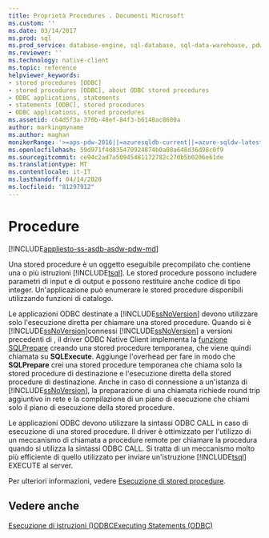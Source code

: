 ```yaml
---
title: Proprietà Procedures . Documenti Microsoft
ms.custom: ''
ms.date: 03/14/2017
ms.prod: sql
ms.prod_service: database-engine, sql-database, sql-data-warehouse, pdw
ms.reviewer: ''
ms.technology: native-client
ms.topic: reference
helpviewer_keywords:
- stored procedures [ODBC]
- stored procedures [ODBC], about ODBC stored procedures
- ODBC applications, statements
- statements [ODBC], stored procedures
- ODBC applications, stored procedures
ms.assetid: c64d5f3a-376b-48ef-84f3-b6148ac8600a
author: markingmyname
ms.author: maghan
monikerRange: '>=aps-pdw-2016||=azuresqldb-current||=azure-sqldw-latest||>=sql-server-2016||=sqlallproducts-allversions||>=sql-server-linux-2017||=azuresqldb-mi-current'
ms.openlocfilehash: 59d971f4d835470924874b0a08a648d36d98c0f9
ms.sourcegitcommit: ce94c2ad7a50945481172782c270b5b0206e61de
ms.translationtype: MT
ms.contentlocale: it-IT
ms.lasthandoff: 04/14/2020
ms.locfileid: "81297912"
---
```

# <a name="procedures"></a>Procedure
[!INCLUDE[appliesto-ss-asdb-asdw-pdw-md](../../../includes/appliesto-ss-asdb-asdw-pdw-md.md)]

  Una stored procedure è un oggetto eseguibile precompilato che contiene una o più istruzioni [!INCLUDE[tsql](../../../includes/tsql-md.md)]. Le stored procedure possono includere parametri di input e di output e possono restituire anche codice di tipo integer. Un'applicazione può enumerare le stored procedure disponibili utilizzando funzioni di catalogo.  
  
 Le applicazioni ODBC destinate a [!INCLUDE[ssNoVersion](../../../includes/ssnoversion-md.md)] devono utilizzare solo l'esecuzione diretta per chiamare una stored procedure. Quando si è [!INCLUDE[ssNoVersion](../../../includes/ssnoversion-md.md)]connessi [!INCLUDE[ssNoVersion](../../../includes/ssnoversion-md.md)] a versioni precedenti di , il driver ODBC Native Client implementa la [funzione SQLPrepare](https://go.microsoft.com/fwlink/?LinkId=59360) creando una stored procedure temporanea, che viene quindi chiamata su **SQLExecute**. Aggiunge l'overhead per fare in modo che **SQLPrepare** crei una stored procedure temporanea che chiama solo la stored procedure di destinazione e l'esecuzione diretta della stored procedure di destinazione. Anche in caso di connessione a un'istanza di [!INCLUDE[ssNoVersion](../../../includes/ssnoversion-md.md)], la preparazione di una chiamata richiede round trip aggiuntivo in rete e la compilazione di un piano di esecuzione che chiami solo il piano di esecuzione della stored procedure.  
  
 Le applicazioni ODBC devono utilizzare la sintassi ODBC CALL in caso di esecuzione di una stored procedure. Il driver è ottimizzato per l'utilizzo di un meccanismo di chiamata a procedure remote per chiamare la procedura quando si utilizza la sintassi ODBC CALL. Si tratta di un meccanismo molto più efficiente di quello utilizzato per inviare un'istruzione [!INCLUDE[tsql](../../../includes/tsql-md.md)] EXECUTE al server.  
  
 Per ulteriori informazioni, vedere [Esecuzione di stored procedure](../../../relational-databases/native-client-odbc-stored-procedures/running-stored-procedures.md).  
  
## <a name="see-also"></a>Vedere anche  
 [Esecuzione di istruzioni &#40;&#41;ODBCExecuting Statements &#40;ODBC&#41;](../../../relational-databases/native-client-odbc-queries/executing-statements/executing-statements-odbc.md)  
  
  
